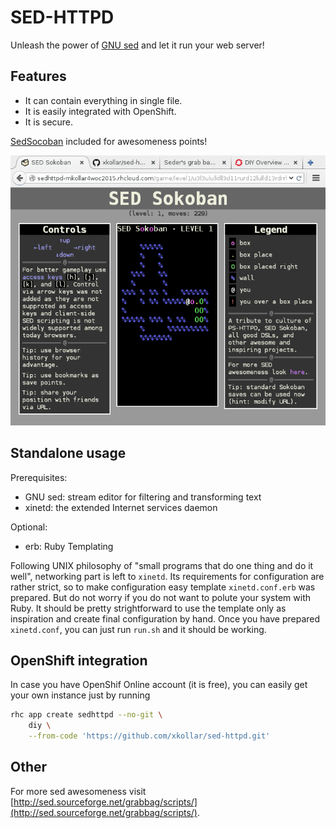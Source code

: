 SED-HTTPD
=========

Unleash the power of [GNU sed](https://www.gnu.org/software/sed/)
and let it run your web server!

Features
--------

* It can contain everything in single file.
* It is easily integrated with OpenShift.
* It is secure.

[SedSocoban](http://aurelio.net/projects/sedsokoban/) included
for awesomeness points!

![Screenshot](screenshot.png)

Standalone usage
----------------

Prerequisites:

* GNU sed: stream editor for filtering and transforming text
* xinetd: the extended Internet services daemon

Optional:

* erb: Ruby Templating

Following UNIX philosophy of "small programs that do one thing and do it well",
networking part is left to `xinetd`. Its requirements for configuration are
rather strict, so to make configuration easy template `xinetd.conf.erb`
was prepared. But do not worry if you do not want to polute your system with Ruby.
It should be pretty strightforward to use the template only as inspiration
and create final configuration by hand. Once you have prepared `xinetd.conf`,
you can just run `run.sh` and it should be working.

OpenShift integration
---------------------

In case you have OpenShif Online account (it is free), you can easily
get your own instance just by running

~~~~ .bash
rhc app create sedhttpd --no-git \
    diy \
    --from-code 'https://github.com/xkollar/sed-httpd.git'
~~~~

Other
-----

For more sed awesomeness visit
[http://sed.sourceforge.net/grabbag/scripts/](http://sed.sourceforge.net/grabbag/scripts/).

